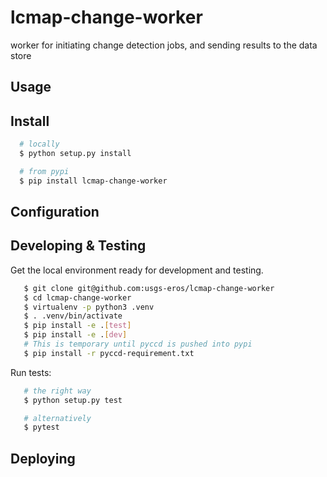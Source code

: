 # lcmap-change-worker
worker for initiating change detection jobs, and sending results to the data store

## Usage

## Install
```bash
  # locally
  $ python setup.py install

  # from pypi
  $ pip install lcmap-change-worker
```
## Configuration

## Developing & Testing
Get the local environment ready for development and testing.
```bash
   $ git clone git@github.com:usgs-eros/lcmap-change-worker
   $ cd lcmap-change-worker
   $ virtualenv -p python3 .venv
   $ . .venv/bin/activate
   $ pip install -e .[test]
   $ pip install -e .[dev]
   # This is temporary until pyccd is pushed into pypi   
   $ pip install -r pyccd-requirement.txt
```

Run tests:
```bash
   # the right way
   $ python setup.py test

   # alternatively
   $ pytest
```
## Deploying
